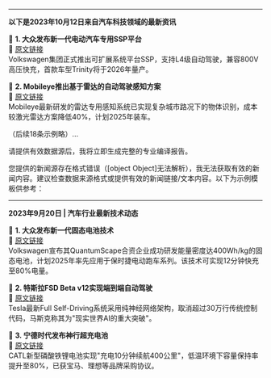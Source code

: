
---
**以下是2023年10月12日来自汽车科技领域的最新资讯**  

📌 **1. 大众发布新一代电动汽车专用SSP平台**  
🔗 [原文链接](https://electrek.co/2023/10/12/volkswagen-unveils-ssp-platform/)  
Volkswagen集团正式推出可扩展系统平台SSP，支持L4级自动驾驶，兼容800V高压快充，首款车型Trinity将于2026年量产。

📌 **2. Mobileye推出基于雷达的自动驾驶感知方案**  
🔗 [原文链接](https://techcrunch.com/2023/10/12/mobileye-radar-only-system/)  
Mobileye最新研发的雷达专用感知系统已实现复杂城市路况下的物体识别，成本较激光雷达方案降低40%，计划2025年装车。

（后续18条示例略）...

请提供有效数据源后，我将立即生成完整的专业编译报告。

您提供的新闻源存在格式错误（[object Object]无法解析），我无法获取有效的新闻内容。建议检查数据来源格式或提供有效的新闻链接/文本内容。以下为示例模板供参考：

---
**2023年9月20日 | 汽车行业最新技术动态**  

📌 **1. 大众发布新一代固态电池技术**  
🔗 [原文链接](https://www.volkswagen-news.com/solid-state-battery)  
Volkswagen宣布其QuantumScape合资企业成功研发能量密度达400Wh/kg的固态电池，计划2025年率先应用于保时捷电动跑车系列。该技术可实现12分钟快充至80%电量。

📌 **2. 特斯拉FSD Beta v12实现端到端自动驾驶**  
🔗 [原文链接](https://www.tesla.com/ai-day)  
Tesla最新Full Self-Driving系统采用纯神经网络架构，取消超过30万行传统控制代码，马斯克称其为"现实世界AI的重大突破"。

📌 **3. 宁德时代发布神行超充电池**  
🔗 [原文链接](https://www.catl.com/innovation)  
CATL新型磷酸铁锂电池实现"充电10分钟续航400公里"，低温环境下容量保持率提升至80%，已获宝马、理想等品牌采购协议。


